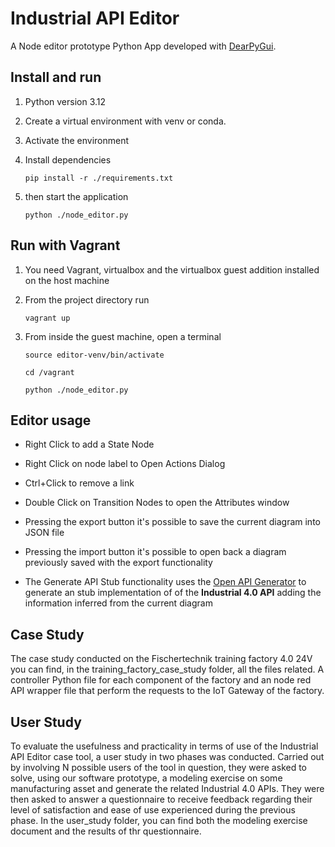 # Industrial API Editor
A Node editor prototype Python App developed with [DearPyGui](https://github.com/hoffstadt/DearPyGui/tree/master).

## Install and run
1. Python version 3.12
2. Create a virtual environment with venv or conda.
3. Activate the environment
4. Install dependencies

    `pip install -r ./requirements.txt`

5. then start the application

    `python ./node_editor.py`

## Run with Vagrant

1. You need Vagrant, virtualbox and the virtualbox guest addition installed on the host machine

2. From the project directory run

    `vagrant up`

3. From inside the guest machine, open a terminal

    `source editor-venv/bin/activate`
    
    `cd /vagrant`

    `python ./node_editor.py`

## Editor usage

- Right Click to add a State Node

- Right Click on node label to Open Actions Dialog

- Ctrl+Click to remove a link

- Double Click on Transition Nodes to open the Attributes window

- Pressing the export button it's possible to save the current diagram into JSON file

- Pressing the import button it's possible to open back a diagram previously saved with the export functionality

- The Generate API Stub functionality uses the [Open API Generator](http://api.openapi-generator.tech/api/gen/servers) to generate an stub implementation of of the **Industrial 4.0 API** adding the information inferred from the current diagram

## Case Study 

The case study conducted on the Fischertechnik training factory 4.0 24V you can find, in the training_factory_case_study folder, all the files related. A controller Python file for each component of the factory and an node red API wrapper file that perform the requests to the IoT Gateway of the factory.

## User Study
To evaluate the usefulness and practicality in terms of use of the Industrial API Editor case tool, a user study in two phases was conducted.
Carried out by involving N possible users of the tool in question, they were asked
to solve, using our software prototype, a modeling exercise on some manufacturing asset and generate the related Industrial 4.0 APIs.
They were then asked to answer a questionnaire to receive feedback regarding
their level of satisfaction and ease of use experienced during the previous phase.
In the user_study folder, you can find both the modeling exercise document and the results of thr questionnaire.